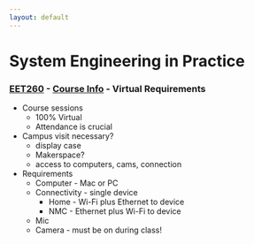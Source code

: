 ```yaml
---
layout: default
---
```


# System Engineering in Practice

### [EET260](../) - [Course Info](./) - Virtual Requirements

- Course sessions 
    - 100% Virtual
    - Attendance is crucial
- Campus visit necessary? 
    - display case
    - Makerspace?
    - access to computers, cams, connection
- Requirements
    - Computer - Mac or PC
    - Connectivity - single device
        - Home - Wi-Fi plus Ethernet to device
        - NMC - Ethernet plus Wi-Fi to device
    - Mic
    - Camera - must be on during class!
    
